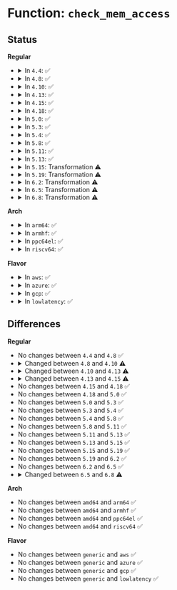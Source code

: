 # Function: <code>check_mem_access</code>

## Status
<b>Regular</b>
<ul>
<li>
<details>
<summary>In <code>4.4</code>: ✅</summary>

```c
int check_mem_access(struct verifier_env *env, u32 regno, int off, int bpf_size, enum bpf_access_type t, int value_regno);
```

**Collision:** Unique Static

**Inline:** No

**Transformation:** False

**Instances:**

```
In kernel/bpf/verifier.c (ffffffff81173fd0)
Location: kernel/bpf/verifier.c:681
Inline: False
Direct callers:
  - kernel/bpf/verifier.c:do_check
  - kernel/bpf/verifier.c:do_check
  - kernel/bpf/verifier.c:do_check
  - kernel/bpf/verifier.c:do_check
```
**Symbols:**

```
ffffffff81173fd0-ffffffff811744d0: check_mem_access (STB_LOCAL)
```
</details>
</li>
<li>
<details>
<summary>In <code>4.8</code>: ✅</summary>

```c
int check_mem_access(struct verifier_env *env, u32 regno, int off, int bpf_size, enum bpf_access_type t, int value_regno);
```

**Collision:** Unique Static

**Inline:** No

**Transformation:** False

**Instances:**

```
In kernel/bpf/verifier.c (ffffffff81182350)
Location: kernel/bpf/verifier.c:758
Inline: False
Direct callers:
  - kernel/bpf/verifier.c:do_check
  - kernel/bpf/verifier.c:do_check
  - kernel/bpf/verifier.c:do_check
  - kernel/bpf/verifier.c:do_check
  - kernel/bpf/verifier.c:do_check
```
**Symbols:**

```
ffffffff81182350-ffffffff81182ad3: check_mem_access (STB_LOCAL)
```
</details>
</li>
<li>
<details>
<summary>In <code>4.10</code>: ✅</summary>

```c
int check_mem_access(struct bpf_verifier_env *env, u32 regno, int off, int bpf_size, enum bpf_access_type t, int value_regno);
```

**Collision:** Unique Static

**Inline:** No

**Transformation:** False

**Instances:**

```
In kernel/bpf/verifier.c (ffffffff8118ebf0)
Location: kernel/bpf/verifier.c:751
Inline: False
Direct callers:
  - kernel/bpf/verifier.c:do_check
  - kernel/bpf/verifier.c:do_check
  - kernel/bpf/verifier.c:do_check
  - kernel/bpf/verifier.c:do_check
  - kernel/bpf/verifier.c:do_check
```
**Symbols:**

```
ffffffff8118ebf0-ffffffff8118f4fa: check_mem_access (STB_LOCAL)
```
</details>
</li>
<li>
<details>
<summary>In <code>4.13</code>: ✅</summary>

```c
int check_mem_access(struct bpf_verifier_env *env, int insn_idx, u32 regno, int off, int bpf_size, enum bpf_access_type t, int value_regno);
```

**Collision:** Unique Static

**Inline:** No

**Transformation:** False

**Instances:**

```
In kernel/bpf/verifier.c (ffffffff81194e50)
Location: kernel/bpf/verifier.c:878
Inline: False
Direct callers:
  - kernel/bpf/verifier.c:do_check
  - kernel/bpf/verifier.c:do_check
  - kernel/bpf/verifier.c:do_check
  - kernel/bpf/verifier.c:do_check
  - kernel/bpf/verifier.c:do_check
```
**Symbols:**

```
ffffffff81194e50-ffffffff811956a0: check_mem_access (STB_LOCAL)
```
</details>
</li>
<li>
<details>
<summary>In <code>4.15</code>: ✅</summary>

```c
int check_mem_access(struct bpf_verifier_env *env, int insn_idx, u32 regno, int off, int bpf_size, enum bpf_access_type t, int value_regno, bool strict_alignment_once);
```

**Collision:** Unique Static

**Inline:** No

**Transformation:** False

**Instances:**

```
In kernel/bpf/verifier.c (ffffffff811a5800)
Location: kernel/bpf/verifier.c:1118
Inline: False
Direct callers:
  - kernel/bpf/verifier.c:do_check
  - kernel/bpf/verifier.c:do_check
  - kernel/bpf/verifier.c:do_check
  - kernel/bpf/verifier.c:do_check
  - kernel/bpf/verifier.c:do_check
```
**Symbols:**

```
ffffffff811a5800-ffffffff811a61a5: check_mem_access (STB_LOCAL)
```
</details>
</li>
<li>
<details>
<summary>In <code>4.18</code>: ✅</summary>

```c
int check_mem_access(struct bpf_verifier_env *env, int insn_idx, u32 regno, int off, int bpf_size, enum bpf_access_type t, int value_regno, bool strict_alignment_once);
```

**Collision:** Unique Static

**Inline:** No

**Transformation:** False

**Instances:**

```
In kernel/bpf/verifier.c (ffffffff811b9a40)
Location: kernel/bpf/verifier.c:1673
Inline: False
Direct callers:
  - kernel/bpf/verifier.c:do_check
  - kernel/bpf/verifier.c:do_check
  - kernel/bpf/verifier.c:do_check
  - kernel/bpf/verifier.c:do_check
  - kernel/bpf/verifier.c:check_helper_call
```
**Symbols:**

```
ffffffff811b9a40-ffffffff811ba6c2: check_mem_access (STB_LOCAL)
```
</details>
</li>
<li>
<details>
<summary>In <code>5.0</code>: ✅</summary>

```c
int check_mem_access(struct bpf_verifier_env *env, int insn_idx, u32 regno, int off, int bpf_size, enum bpf_access_type t, int value_regno, bool strict_alignment_once);
```

**Collision:** Unique Static

**Inline:** No

**Transformation:** False

**Instances:**

```
In kernel/bpf/verifier.c (ffffffff811c93f0)
Location: kernel/bpf/verifier.c:1932
Inline: False
Direct callers:
  - kernel/bpf/verifier.c:do_check
  - kernel/bpf/verifier.c:do_check
  - kernel/bpf/verifier.c:do_check
  - kernel/bpf/verifier.c:do_check
  - kernel/bpf/verifier.c:check_helper_call
```
**Symbols:**

```
ffffffff811c93f0-ffffffff811ca212: check_mem_access (STB_LOCAL)
```
</details>
</li>
<li>
<details>
<summary>In <code>5.3</code>: ✅</summary>

```c
int check_mem_access(struct bpf_verifier_env *env, int insn_idx, u32 regno, int off, int bpf_size, enum bpf_access_type t, int value_regno, bool strict_alignment_once);
```

**Collision:** Unique Static

**Inline:** No

**Transformation:** False

**Instances:**

```
In kernel/bpf/verifier.c (ffffffff811e0ba0)
Location: kernel/bpf/verifier.c:2748
Inline: False
Direct callers:
  - kernel/bpf/verifier.c:do_check
  - kernel/bpf/verifier.c:do_check
  - kernel/bpf/verifier.c:do_check
  - kernel/bpf/verifier.c:check_helper_call
```
**Symbols:**

```
ffffffff811e0ba0-ffffffff811e1b5a: check_mem_access (STB_LOCAL)
```
</details>
</li>
<li>
<details>
<summary>In <code>5.4</code>: ✅</summary>

```c
int check_mem_access(struct bpf_verifier_env *env, int insn_idx, u32 regno, int off, int bpf_size, enum bpf_access_type t, int value_regno, bool strict_alignment_once);
```

**Collision:** Unique Static

**Inline:** No

**Transformation:** False

**Instances:**

```
In kernel/bpf/verifier.c (ffffffff811ed3a0)
Location: kernel/bpf/verifier.c:2749
Inline: False
Direct callers:
  - kernel/bpf/verifier.c:do_check
  - kernel/bpf/verifier.c:do_check
  - kernel/bpf/verifier.c:do_check
  - kernel/bpf/verifier.c:check_helper_call
```
**Symbols:**

```
ffffffff811ed3a0-ffffffff811ee35a: check_mem_access (STB_LOCAL)
```
</details>
</li>
<li>
<details>
<summary>In <code>5.8</code>: ✅</summary>

```c
int check_mem_access(struct bpf_verifier_env *env, int insn_idx, u32 regno, int off, int bpf_size, enum bpf_access_type t, int value_regno, bool strict_alignment_once);
```

**Collision:** Unique Static

**Inline:** No

**Transformation:** False

**Instances:**

```
In kernel/bpf/verifier.c (ffffffff81210260)
Location: kernel/bpf/verifier.c:3203
Inline: False
Direct callers:
  - kernel/bpf/verifier.c:do_check
  - kernel/bpf/verifier.c:do_check
  - kernel/bpf/verifier.c:check_helper_call
  - kernel/bpf/verifier.c:check_xadd
  - kernel/bpf/verifier.c:check_xadd
```
**Symbols:**

```
ffffffff81210260-ffffffff81210d65: check_mem_access (STB_LOCAL)
```
</details>
</li>
<li>
<details>
<summary>In <code>5.11</code>: ✅</summary>

```c
int check_mem_access(struct bpf_verifier_env *env, int insn_idx, u32 regno, int off, int bpf_size, enum bpf_access_type t, int value_regno, bool strict_alignment_once);
```

**Collision:** Unique Static

**Inline:** No

**Transformation:** False

**Instances:**

```
In kernel/bpf/verifier.c (ffffffff81210f10)
Location: kernel/bpf/verifier.c:3410
Inline: False
Direct callers:
  - kernel/bpf/verifier.c:do_check
  - kernel/bpf/verifier.c:do_check
  - kernel/bpf/verifier.c:check_helper_call
  - kernel/bpf/verifier.c:check_xadd
  - kernel/bpf/verifier.c:check_xadd
```
**Symbols:**

```
ffffffff81210f10-ffffffff81211a88: check_mem_access (STB_LOCAL)
```
</details>
</li>
<li>
<details>
<summary>In <code>5.13</code>: ✅</summary>

```c
int check_mem_access(struct bpf_verifier_env *env, int insn_idx, u32 regno, int off, int bpf_size, enum bpf_access_type t, int value_regno, bool strict_alignment_once);
```

**Collision:** Unique Static

**Inline:** No

**Transformation:** False

**Instances:**

```
In kernel/bpf/verifier.c (ffffffff81212b60)
Location: kernel/bpf/verifier.c:4038
Inline: False
Direct callers:
  - kernel/bpf/verifier.c:do_check
  - kernel/bpf/verifier.c:do_check
  - kernel/bpf/verifier.c:check_atomic
  - kernel/bpf/verifier.c:check_atomic
```
**Symbols:**

```
ffffffff81212b60-ffffffff8121394e: check_mem_access (STB_LOCAL)
```
</details>
</li>
<li>
<details>
<summary>In <code>5.15</code>: Transformation ⚠️</summary>

```c
int check_mem_access(struct bpf_verifier_env *env, int insn_idx, u32 regno, int off, int bpf_size, enum bpf_access_type t, int value_regno, bool strict_alignment_once);
```

**Collision:** Unique Static

**Inline:** No

**Transformation:** True

**Instances:**

```
In kernel/bpf/verifier.c (0)
Location: kernel/bpf/verifier.c:4139
Inline: False
Direct callers:
  - kernel/bpf/verifier.c:do_check
  - kernel/bpf/verifier.c:do_check
  - kernel/bpf/verifier.c:check_helper_call
  - kernel/bpf/verifier.c:check_atomic
  - kernel/bpf/verifier.c:check_atomic
  - kernel/bpf/verifier.c:check_atomic
```
**Symbols:**

```
ffffffff81248460-ffffffff8124972d: check_mem_access (STB_LOCAL)
ffffffff81cb8c24-ffffffff81cb8d79: check_mem_access.cold (STB_LOCAL)
```
</details>
</li>
<li>
<details>
<summary>In <code>5.19</code>: Transformation ⚠️</summary>

```c
int check_mem_access(struct bpf_verifier_env *env, int insn_idx, u32 regno, int off, int bpf_size, enum bpf_access_type t, int value_regno, bool strict_alignment_once);
```

**Collision:** Unique Static

**Inline:** No

**Transformation:** True

**Instances:**

```
In kernel/bpf/verifier.c (0)
Location: kernel/bpf/verifier.c:4688
Inline: False
Direct callers:
  - kernel/bpf/verifier.c:do_check
  - kernel/bpf/verifier.c:do_check
  - kernel/bpf/verifier.c:check_helper_call
  - kernel/bpf/verifier.c:check_helper_call
  - kernel/bpf/verifier.c:check_helper_call
  - kernel/bpf/verifier.c:check_atomic
  - kernel/bpf/verifier.c:check_atomic
  - kernel/bpf/verifier.c:check_atomic
```
**Symbols:**

```
ffffffff8128e610-ffffffff8128faea: check_mem_access (STB_LOCAL)
ffffffff81e69f35-ffffffff81e6a06f: check_mem_access.cold (STB_LOCAL)
```
</details>
</li>
<li>
<details>
<summary>In <code>6.2</code>: Transformation ⚠️</summary>

```c
int check_mem_access(struct bpf_verifier_env *env, int insn_idx, u32 regno, int off, int bpf_size, enum bpf_access_type t, int value_regno, bool strict_alignment_once);
```

**Collision:** Unique Static

**Inline:** No

**Transformation:** True

**Instances:**

```
In kernel/bpf/verifier.c (0)
Location: kernel/bpf/verifier.c:5194
Inline: False
Direct callers:
  - kernel/bpf/verifier.c:do_check
  - kernel/bpf/verifier.c:do_check
  - kernel/bpf/verifier.c:check_helper_call
  - kernel/bpf/verifier.c:check_helper_call
  - kernel/bpf/verifier.c:check_helper_call
  - kernel/bpf/verifier.c:check_helper_mem_access
  - kernel/bpf/verifier.c:check_atomic
  - kernel/bpf/verifier.c:check_atomic
  - kernel/bpf/verifier.c:check_atomic
```
**Symbols:**

```
ffffffff812e6e20-ffffffff812e82f5: check_mem_access (STB_LOCAL)
ffffffff82060d7f-ffffffff82060eb9: check_mem_access.cold (STB_LOCAL)
```
</details>
</li>
<li>
<details>
<summary>In <code>6.5</code>: Transformation ⚠️</summary>

```c
int check_mem_access(struct bpf_verifier_env *env, int insn_idx, u32 regno, int off, int bpf_size, enum bpf_access_type t, int value_regno, bool strict_alignment_once);
```

**Collision:** Unique Static

**Inline:** No

**Transformation:** True

**Instances:**

```
In kernel/bpf/verifier.c (0)
Location: kernel/bpf/verifier.c:6274
Inline: False
Direct callers:
  - kernel/bpf/verifier.c:do_check
  - kernel/bpf/verifier.c:do_check
  - kernel/bpf/verifier.c:check_helper_call
  - kernel/bpf/verifier.c:process_iter_arg
  - kernel/bpf/verifier.c:process_dynptr_func
  - kernel/bpf/verifier.c:process_dynptr_func
  - kernel/bpf/verifier.c:check_helper_mem_access
  - kernel/bpf/verifier.c:check_atomic
  - kernel/bpf/verifier.c:check_atomic
  - kernel/bpf/verifier.c:check_atomic
```
**Symbols:**

```
ffffffff81312180-ffffffff813136a9: check_mem_access (STB_LOCAL)
ffffffff820e0192-ffffffff820e02da: check_mem_access.cold (STB_LOCAL)
```
</details>
</li>
<li>
<details>
<summary>In <code>6.8</code>: Transformation ⚠️</summary>

```c
int check_mem_access(struct bpf_verifier_env *env, int insn_idx, u32 regno, int off, int bpf_size, enum bpf_access_type t, int value_regno, bool strict_alignment_once, bool is_ldsx);
```

**Collision:** Unique Static

**Inline:** No

**Transformation:** True

**Instances:**

```
In kernel/bpf/verifier.c (0)
Location: kernel/bpf/verifier.c:6648
Inline: False
Direct callers:
  - kernel/bpf/verifier.c:do_check
  - kernel/bpf/verifier.c:do_check
  - kernel/bpf/verifier.c:process_iter_arg
  - kernel/bpf/verifier.c:process_dynptr_func
  - kernel/bpf/verifier.c:process_dynptr_func
  - kernel/bpf/verifier.c:check_helper_mem_access
  - kernel/bpf/verifier.c:check_atomic
  - kernel/bpf/verifier.c:check_atomic
  - kernel/bpf/verifier.c:check_atomic
```
**Symbols:**

```
ffffffff81332090-ffffffff8133353e: check_mem_access (STB_LOCAL)
ffffffff821bc4a0-ffffffff821bc5e8: check_mem_access.cold (STB_LOCAL)
```
</details>
</li>
</ul>
<b>Arch</b>
<ul>
<li>
<details>
<summary>In <code>arm64</code>: ✅</summary>

```c
int check_mem_access(struct bpf_verifier_env *env, int insn_idx, u32 regno, int off, int bpf_size, enum bpf_access_type t, int value_regno, bool strict_alignment_once);
```

**Collision:** Unique Static

**Inline:** No

**Transformation:** False

**Instances:**

```
In kernel/bpf/verifier.c (ffff800010271248)
Location: kernel/bpf/verifier.c:2749
Inline: False
Direct callers:
  - kernel/bpf/verifier.c:do_check
  - kernel/bpf/verifier.c:do_check
  - kernel/bpf/verifier.c:do_check
  - kernel/bpf/verifier.c:do_check
  - kernel/bpf/verifier.c:check_helper_call
```
**Symbols:**

```
ffff800010271248-ffff800010271d30: check_mem_access (STB_LOCAL)
```
</details>
</li>
<li>
<details>
<summary>In <code>armhf</code>: ✅</summary>

```c
int check_mem_access(struct bpf_verifier_env *env, int insn_idx, u32 regno, int off, int bpf_size, enum bpf_access_type t, int value_regno, bool strict_alignment_once);
```

**Collision:** Unique Static

**Inline:** No

**Transformation:** False

**Instances:**

```
In kernel/bpf/verifier.c (c04a3514)
Location: kernel/bpf/verifier.c:2749
Inline: False
Direct callers:
  - kernel/bpf/verifier.c:do_check
  - kernel/bpf/verifier.c:do_check
  - kernel/bpf/verifier.c:do_check
  - kernel/bpf/verifier.c:do_check
  - kernel/bpf/verifier.c:do_check
  - kernel/bpf/verifier.c:check_helper_call
```
**Symbols:**

```
c04a3514-c04a4090: check_mem_access (STB_LOCAL)
```
</details>
</li>
<li>
<details>
<summary>In <code>ppc64el</code>: ✅</summary>

```c
int check_mem_access(struct bpf_verifier_env *env, int insn_idx, u32 regno, int off, int bpf_size, enum bpf_access_type t, int value_regno, bool strict_alignment_once);
```

**Collision:** Unique Static

**Inline:** No

**Transformation:** False

**Instances:**

```
In kernel/bpf/verifier.c (c0000000003185f0)
Location: kernel/bpf/verifier.c:2749
Inline: False
Direct callers:
  - kernel/bpf/verifier.c:do_check
  - kernel/bpf/verifier.c:do_check
  - kernel/bpf/verifier.c:do_check
  - kernel/bpf/verifier.c:do_check
  - kernel/bpf/verifier.c:check_helper_call
```
**Symbols:**

```
c0000000003185f0-c00000000031922c: check_mem_access (STB_LOCAL)
```
</details>
</li>
<li>
<details>
<summary>In <code>riscv64</code>: ✅</summary>

```c
int check_mem_access(struct bpf_verifier_env *env, int insn_idx, u32 regno, int off, int bpf_size, enum bpf_access_type t, int value_regno, bool strict_alignment_once);
```

**Collision:** Unique Static

**Inline:** No

**Transformation:** False

**Instances:**

```
In kernel/bpf/verifier.c (ffffffe0001aa68a)
Location: kernel/bpf/verifier.c:2749
Inline: False
Direct callers:
  - kernel/bpf/verifier.c:do_check
  - kernel/bpf/verifier.c:do_check
  - kernel/bpf/verifier.c:do_check
  - kernel/bpf/verifier.c:do_check
  - kernel/bpf/verifier.c:do_check
  - kernel/bpf/verifier.c:check_helper_call
```
**Symbols:**

```
ffffffe0001aa68a-ffffffe0001aaf4c: check_mem_access (STB_LOCAL)
```
</details>
</li>
</ul>
<b>Flavor</b>
<ul>
<li>
<details>
<summary>In <code>aws</code>: ✅</summary>

```c
int check_mem_access(struct bpf_verifier_env *env, int insn_idx, u32 regno, int off, int bpf_size, enum bpf_access_type t, int value_regno, bool strict_alignment_once);
```

**Collision:** Unique Static

**Inline:** No

**Transformation:** False

**Instances:**

```
In kernel/bpf/verifier.c (ffffffff811e59c0)
Location: kernel/bpf/verifier.c:2749
Inline: False
Direct callers:
  - kernel/bpf/verifier.c:do_check
  - kernel/bpf/verifier.c:do_check
  - kernel/bpf/verifier.c:do_check
  - kernel/bpf/verifier.c:check_helper_call
```
**Symbols:**

```
ffffffff811e59c0-ffffffff811e697a: check_mem_access (STB_LOCAL)
```
</details>
</li>
<li>
<details>
<summary>In <code>azure</code>: ✅</summary>

```c
int check_mem_access(struct bpf_verifier_env *env, int insn_idx, u32 regno, int off, int bpf_size, enum bpf_access_type t, int value_regno, bool strict_alignment_once);
```

**Collision:** Unique Static

**Inline:** No

**Transformation:** False

**Instances:**

```
In kernel/bpf/verifier.c (ffffffff811d8780)
Location: kernel/bpf/verifier.c:2749
Inline: False
Direct callers:
  - kernel/bpf/verifier.c:do_check
  - kernel/bpf/verifier.c:do_check
  - kernel/bpf/verifier.c:do_check
  - kernel/bpf/verifier.c:check_helper_call
```
**Symbols:**

```
ffffffff811d8780-ffffffff811d973a: check_mem_access (STB_LOCAL)
```
</details>
</li>
<li>
<details>
<summary>In <code>gcp</code>: ✅</summary>

```c
int check_mem_access(struct bpf_verifier_env *env, int insn_idx, u32 regno, int off, int bpf_size, enum bpf_access_type t, int value_regno, bool strict_alignment_once);
```

**Collision:** Unique Static

**Inline:** No

**Transformation:** False

**Instances:**

```
In kernel/bpf/verifier.c (ffffffff811e3790)
Location: kernel/bpf/verifier.c:2749
Inline: False
Direct callers:
  - kernel/bpf/verifier.c:do_check
  - kernel/bpf/verifier.c:do_check
  - kernel/bpf/verifier.c:do_check
  - kernel/bpf/verifier.c:check_helper_call
```
**Symbols:**

```
ffffffff811e3790-ffffffff811e474a: check_mem_access (STB_LOCAL)
```
</details>
</li>
<li>
<details>
<summary>In <code>lowlatency</code>: ✅</summary>

```c
int check_mem_access(struct bpf_verifier_env *env, int insn_idx, u32 regno, int off, int bpf_size, enum bpf_access_type t, int value_regno, bool strict_alignment_once);
```

**Collision:** Unique Static

**Inline:** No

**Transformation:** False

**Instances:**

```
In kernel/bpf/verifier.c (ffffffff811f1b60)
Location: kernel/bpf/verifier.c:2749
Inline: False
Direct callers:
  - kernel/bpf/verifier.c:do_check
  - kernel/bpf/verifier.c:do_check
  - kernel/bpf/verifier.c:do_check
  - kernel/bpf/verifier.c:check_helper_call
```
**Symbols:**

```
ffffffff811f1b60-ffffffff811f2b1a: check_mem_access (STB_LOCAL)
```
</details>
</li>
</ul>

## Differences
<b>Regular</b>
<ul>
<li>
No changes between <code>4.4</code> and <code>4.8</code> ✅
</li>
<li>
<details>
<summary>Changed between <code>4.8</code> and <code>4.10</code> ⚠️</summary>
<ul>
<li>
<b>Param type changed. </b>
<code>struct verifier_env *env</code> ➡️ <code>struct bpf_verifier_env *env</code>
</li>
</ul>
</details>
</li>
<li>
<details>
<summary>Changed between <code>4.10</code> and <code>4.13</code> ⚠️</summary>
<ul>
<li>
<b>Param added. </b>
<code>int insn_idx</code>
</li>
<li>
<b>Param reordered. </b>
<code>env, regno, off, bpf_size, t, value_regno</code> ➡️ <code>env, insn_idx, regno, off, bpf_size, t, value_regno</code>
</li>
</ul>
</details>
</li>
<li>
<details>
<summary>Changed between <code>4.13</code> and <code>4.15</code> ⚠️</summary>
<ul>
<li>
<b>Param added. </b>
<code>bool strict_alignment_once</code>
</li>
</ul>
</details>
</li>
<li>
No changes between <code>4.15</code> and <code>4.18</code> ✅
</li>
<li>
No changes between <code>4.18</code> and <code>5.0</code> ✅
</li>
<li>
No changes between <code>5.0</code> and <code>5.3</code> ✅
</li>
<li>
No changes between <code>5.3</code> and <code>5.4</code> ✅
</li>
<li>
No changes between <code>5.4</code> and <code>5.8</code> ✅
</li>
<li>
No changes between <code>5.8</code> and <code>5.11</code> ✅
</li>
<li>
No changes between <code>5.11</code> and <code>5.13</code> ✅
</li>
<li>
No changes between <code>5.13</code> and <code>5.15</code> ✅
</li>
<li>
No changes between <code>5.15</code> and <code>5.19</code> ✅
</li>
<li>
No changes between <code>5.19</code> and <code>6.2</code> ✅
</li>
<li>
No changes between <code>6.2</code> and <code>6.5</code> ✅
</li>
<li>
<details>
<summary>Changed between <code>6.5</code> and <code>6.8</code> ⚠️</summary>
<ul>
<li>
<b>Param added. </b>
<code>bool is_ldsx</code>
</li>
</ul>
</details>
</li>
</ul>
<b>Arch</b>
<ul>
<li>
No changes between <code>amd64</code> and <code>arm64</code> ✅
</li>
<li>
No changes between <code>amd64</code> and <code>armhf</code> ✅
</li>
<li>
No changes between <code>amd64</code> and <code>ppc64el</code> ✅
</li>
<li>
No changes between <code>amd64</code> and <code>riscv64</code> ✅
</li>
</ul>
<b>Flavor</b>
<ul>
<li>
No changes between <code>generic</code> and <code>aws</code> ✅
</li>
<li>
No changes between <code>generic</code> and <code>azure</code> ✅
</li>
<li>
No changes between <code>generic</code> and <code>gcp</code> ✅
</li>
<li>
No changes between <code>generic</code> and <code>lowlatency</code> ✅
</li>
</ul>
